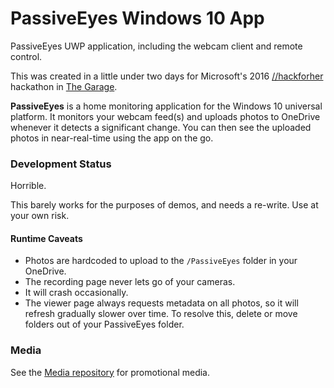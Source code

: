 # PassiveEyes Windows 10 App
PassiveEyes UWP application, including the webcam client and remote control.

This was created in a little under two days for Microsoft's 2016 [//hackforher](http://hackforher.org/) hackathon in [The Garage](http://www.microsoft.com/en-us/garage/).

**PassiveEyes** is a home monitoring application for the Windows 10 universal platform. It monitors your webcam feed(s) and uploads photos to OneDrive whenever it detects a significant change. You can then see the uploaded photos in near-real-time using the app on the go.


### Development Status

Horrible.

This barely works for the purposes of demos, and needs a re-write. Use at your own risk.

#### Runtime Caveats

* Photos are hardcoded to upload to the `/PassiveEyes` folder in your OneDrive.
* The recording page never lets go of your cameras.
* It will crash occasionally.
* The viewer page always requests metadata on all photos, so it will refresh gradually slower over time. To resolve this, delete or move folders out of your PassiveEyes folder.


### Media

See the [Media repository](https://github.com/PassiveEyes/Media/) for promotional media.
